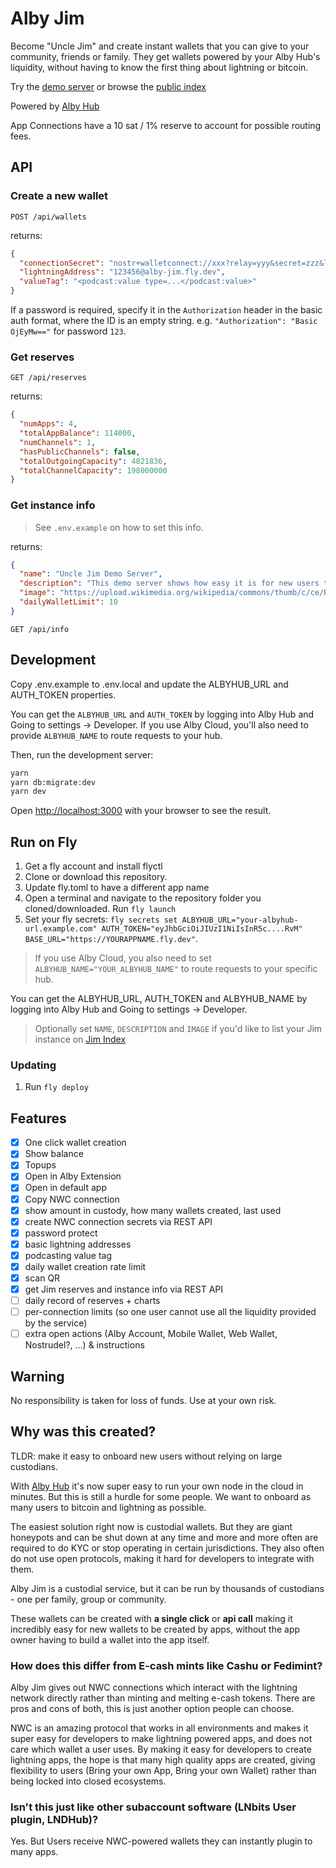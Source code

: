 # Alby Jim

Become "Uncle Jim" and create instant wallets that you can give to your community, friends or family. They get wallets powered by your Alby Hub's liquidity, without having to know the first thing about lightning or bitcoin.

Try the [demo server](https://alby-jim.fly.dev) or browse the [public index](https://getalby.github.io/jim-index/)

Powered by [Alby Hub](https://getalby.com)

App Connections have a 10 sat / 1% reserve to account for possible routing fees.

## API

### Create a new wallet

`POST /api/wallets`

returns:

```json
{
  "connectionSecret": "nostr+walletconnect://xxx?relay=yyy&secret=zzz&lud16=123456@alby-jim.fly.dev",
  "lightningAddress": "123456@alby-jim.fly.dev",
  "valueTag": "<podcast:value type=...</podcast:value>"
}
```

If a password is required, specify it in the `Authorization` header in the basic auth format, where the ID is an empty string. e.g. `"Authorization": "Basic OjEyMw=="` for password `123`.

### Get reserves

`GET /api/reserves`

returns:

```json
{
  "numApps": 4,
  "totalAppBalance": 114000,
  "numChannels": 1,
  "hasPublicChannels": false,
  "totalOutgoingCapacity": 4821836,
  "totalChannelCapacity": 198000000
}
```

### Get instance info

> See `.env.example` on how to set this info.

returns:

```json
{
  "name": "Uncle Jim Demo Server",
  "description": "This demo server shows how easy it is for new users to get a wallet. For demo purposes only - this server has a small amount of liquidity and will not be increased.",
  "image": "https://upload.wikimedia.org/wikipedia/commons/thumb/c/ce/Bust_of_Satoshi_Nakamoto_in_Budapest.jpg/440px-Bust_of_Satoshi_Nakamoto_in_Budapest.jpg",
  "dailyWalletLimit": 10
}
```

`GET /api/info`

## Development

Copy .env.example to .env.local and update the ALBYHUB_URL and AUTH_TOKEN properties.

You can get the `ALBYHUB_URL` and `AUTH_TOKEN` by logging into Alby Hub and Going to settings -> Developer. If you use Alby Cloud, you'll also need to provide `ALBYHUB_NAME` to route requests to your hub.

Then, run the development server:

```bash
yarn
yarn db:migrate:dev
yarn dev
```

Open [http://localhost:3000](http://localhost:3000) with your browser to see the result.

## Run on Fly

1. Get a fly account and install flyctl
2. Clone or download this repository.
3. Update fly.toml to have a different app name
4. Open a terminal and navigate to the repository folder you cloned/downloaded. Run `fly launch`
5. Set your fly secrets: `fly secrets set ALBYHUB_URL="your-albyhub-url.example.com" AUTH_TOKEN="eyJhbGciOiJIUzI1NiIsInR5c....RvM" BASE_URL="https://YOURAPPNAME.fly.dev"`.

> If you use Alby Cloud, you also need to set `ALBYHUB_NAME="YOUR_ALBYHUB_NAME"` to route requests to your specific hub.

You can get the ALBYHUB_URL, AUTH_TOKEN and ALBYHUB_NAME by logging into Alby Hub and Going to settings -> Developer.

> Optionally set `NAME`, `DESCRIPTION` and `IMAGE` if you'd like to list your Jim instance on [Jim Index](https://getalby.github.io/jim-index/)

### Updating

1. Run `fly deploy`

## Features

- [x] One click wallet creation
- [x] Show balance
- [x] Topups
- [x] Open in Alby Extension
- [x] Open in default app
- [x] Copy NWC connection
- [x] show amount in custody, how many wallets created, last used
- [x] create NWC connection secrets via REST API
- [x] password protect
- [x] basic lightning addresses
- [x] podcasting value tag
- [x] daily wallet creation rate limit
- [x] scan QR
- [x] get Jim reserves and instance info via REST API
- [ ] daily record of reserves + charts
- [ ] per-connection limits (so one user cannot use all the liquidity provided by the service)
- [ ] extra open actions (Alby Account, Mobile Wallet, Web Wallet, Nostrudel?, ...) & instructions

## Warning

No responsibility is taken for loss of funds. Use at your own risk.

## Why was this created?

TLDR: make it easy to onboard new users without relying on large custodians.

With [Alby Hub](https://getalby.com) it's now super easy to run your own node in the cloud in minutes. But this is still a hurdle for some people. We want to onboard as many users to bitcoin and lightning as possible.

The easiest solution right now is custodial wallets. But they are giant honeypots and can be shut down at any time and more and more often are required to do KYC or stop operating in certain jurisdictions. They also often do not use open protocols, making it hard for developers to integrate with them.

Alby Jim is a custodial service, but it can be run by thousands of custodians - one per family, group or community.

These wallets can be created with **a single click** or **api call** making it incredibly easy for new wallets to be created by apps, without the app owner having to build a wallet into the app itself.

### How does this differ from E-cash mints like Cashu or Fedimint?

Alby Jim gives out NWC connections which interact with the lightning network directly rather than minting and melting e-cash tokens. There are pros and cons of both, this is just another option people can choose.

NWC is an amazing protocol that works in all environments and makes it super easy for developers to make lightning powered apps, and does not care which wallet a user uses. By making it easy for developers to create lightning apps, the hope is that many high quality apps are created, giving flexibility to users (Bring your own App, Bring your own Wallet) rather than being locked into closed ecosystems.

### Isn't this just like other subaccount software (LNbits User plugin, LNDHub)?

Yes. But Users receive NWC-powered wallets they can instantly plugin to many apps.
